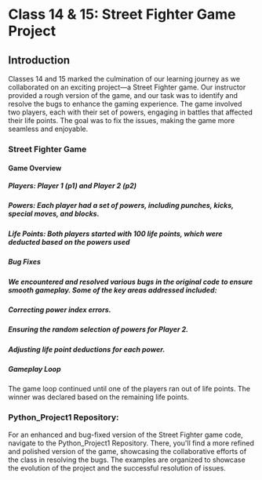 # Class 14 & 15: Street Fighter Game Project
## Introduction
Classes 14 and 15 marked the culmination of our learning journey as we collaborated on an exciting project—a Street Fighter game. Our instructor provided a rough version of the game, and our task was to identify and resolve the bugs to enhance the gaming experience. The game involved two players, each with their set of powers, engaging in battles that affected their life points. The goal was to fix the issues, making the game more seamless and enjoyable.

### Street Fighter Game
#### Game Overview
#####  Players: Player 1 (p1) and Player 2 (p2)
#####  Powers: Each player had a set of powers, including punches, kicks, special moves, and blocks.
#####   Life Points: Both players started with 100 life points, which were deducted based on the powers used
#####   Bug Fixes
#####   We encountered and resolved various bugs in the original code to ensure smooth gameplay. Some of the key areas addressed included:


#####  Correcting power index errors.

#####  Ensuring the random selection of powers for Player 2.
#####   Adjusting life point deductions for each power.

#####   Gameplay Loop
The game loop continued until one of the players ran out of life points. The winner was declared based on the remaining life points.

### Python_Project1 Repository:
For an enhanced and bug-fixed version of the Street Fighter game code, navigate to the Python_Project1 Repository. There, you'll find a more refined and polished version of the game, showcasing the collaborative efforts of the class in resolving the bugs. The examples are organized to showcase the evolution of the project and the successful resolution of issues.
